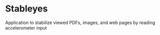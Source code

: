# Stableyes
Application to stabilize viewed PDFs, images, and web pages by reading accelerometer input
